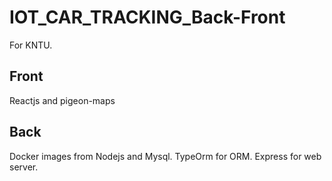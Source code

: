 # IOT_CAR_TRACKING_Back-Front
For KNTU.
## Front
Reactjs and pigeon-maps
## Back
Docker images from Nodejs and Mysql. TypeOrm for ORM. Express for web server. 
